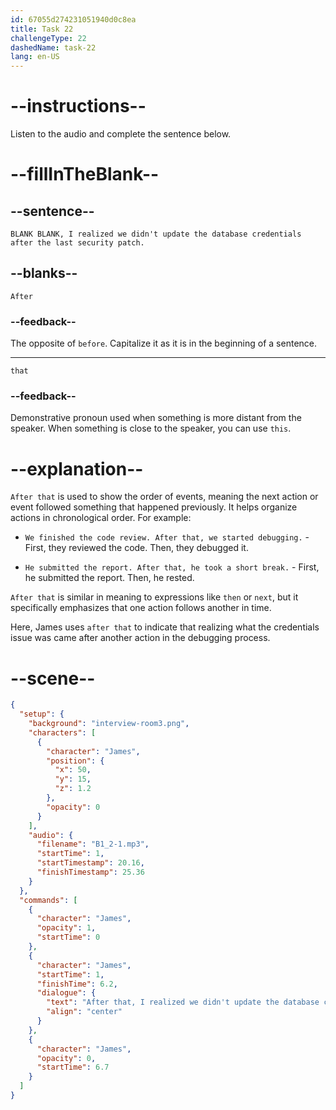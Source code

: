 ```yaml
---
id: 67055d274231051940d0c8ea
title: Task 22
challengeType: 22
dashedName: task-22
lang: en-US
---
```


<!-- (Audio) James: After that, I realized we didn't update the database credentials after the last security patch. -->

# --instructions--

Listen to the audio and complete the sentence below.

# --fillInTheBlank--

## --sentence--

`BLANK BLANK, I realized we didn't update the database credentials after the last security patch.`

## --blanks--

`After`

### --feedback--

The opposite of `before`. Capitalize it as it is in the beginning of a sentence.

---

`that`

### --feedback--

Demonstrative pronoun used when something is more distant from the speaker. When something is close to the speaker, you can use `this`.

# --explanation--

`After that` is used to show the order of events, meaning the next action or event followed something that happened previously. It helps organize actions in chronological order. For example:  

- `We finished the code review. After that, we started debugging.` - First, they reviewed the code. Then, they debugged it.

- `He submitted the report. After that, he took a short break.` - First, he submitted the report. Then, he rested.

`After that` is similar in meaning to expressions like `then` or `next`, but it specifically emphasizes that one action follows another in time. 

Here, James uses `after that` to indicate that realizing what the credentials issue was came after another action in the debugging process.

# --scene--

```json
{
  "setup": {
    "background": "interview-room3.png",
    "characters": [
      {
        "character": "James",
        "position": {
          "x": 50,
          "y": 15,
          "z": 1.2
        },
        "opacity": 0
      }
    ],
    "audio": {
      "filename": "B1_2-1.mp3",
      "startTime": 1,
      "startTimestamp": 20.16,
      "finishTimestamp": 25.36
    }
  },
  "commands": [
    {
      "character": "James",
      "opacity": 1,
      "startTime": 0
    },
    {
      "character": "James",
      "startTime": 1,
      "finishTime": 6.2,
      "dialogue": {
        "text": "After that, I realized we didn't update the database credentials after the last security patch.",
        "align": "center"
      }
    },
    {
      "character": "James",
      "opacity": 0,
      "startTime": 6.7
    }
  ]
}
```
